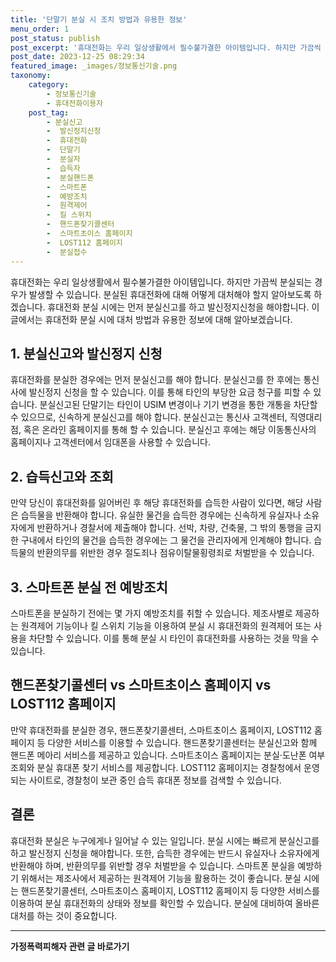 ```yaml
---
title: '단말기 분실 시 조치 방법과 유용한 정보'
menu_order: 1
post_status: publish
post_excerpt: '휴대전화는 우리 일상생활에서 필수불가결한 아이템입니다. 하지만 가끔씩 분실되는 경우가 발생할 수 있습니다. 분실된 휴대전화에 대해 어떻게 대처해야 할지 알아보도록 하겠습니다. 휴대전화 분실 시에는 먼저 분실신고를 하고 발신정지신청을 해야합니다. 이 글에서는 휴대전화 분실 시에 대처 방법과 유용한 정보에 대해 알아보겠습니다.'
post_date: 2023-12-25 08:29:34
featured_image: _images/정보통신기술.png
taxonomy:
    category:
        - 정보통신기술
        - 휴대전화이용자
    post_tag:
        - 분실신고
        -  발신정지신청
        -  휴대전화
        -  단말기
        -  분실자
        -  습득자
        -  분실핸드폰
        -  스마트폰
        -  예방조치
        -  원격제어
        -  킬 스위치
        -  핸드폰찾기콜센터
        -  스마트초이스 홈페이지
        -  LOST112 홈페이지
        -  분실접수
---
```



휴대전화는 우리 일상생활에서 필수불가결한 아이템입니다. 하지만 가끔씩 분실되는 경우가 발생할 수 있습니다. 분실된 휴대전화에 대해 어떻게 대처해야 할지 알아보도록 하겠습니다. 휴대전화 분실 시에는 먼저 분실신고를 하고 발신정지신청을 해야합니다. 이 글에서는 휴대전화 분실 시에 대처 방법과 유용한 정보에 대해 알아보겠습니다.

## 1. 분실신고와 발신정지 신청

휴대전화를 분실한 경우에는 먼저 분실신고를 해야 합니다. 분실신고를 한 후에는 통신사에 발신정지 신청을 할 수 있습니다. 이를 통해 타인의 부당한 요금 청구를 피할 수 있습니다. 분실신고된 단말기는 타인이 USIM 변경이나 기기 변경을 통한 개통을 차단할 수 있으므로, 신속하게 분실신고를 해야 합니다. 분실신고는 통신사 고객센터, 직영대리점, 혹은 온라인 홈페이지를 통해 할 수 있습니다. 분실신고 후에는 해당 이동통신사의 홈페이지나 고객센터에서 임대폰을 사용할 수 있습니다.

## 2. 습득신고와 조회

만약 당신이 휴대전화를 잃어버린 후 해당 휴대전화를 습득한 사람이 있다면, 해당 사람은 습득물을 반환해야 합니다. 유실한 물건을 습득한 경우에는 신속하게 유실자나 소유자에게 반환하거나 경찰서에 제출해야 합니다. 선박, 차량, 건축물, 그 밖의 통행을 금지한 구내에서 타인의 물건을 습득한 경우에는 그 물건을 관리자에게 인계해야 합니다. 습득물의 반환의무를 위반한 경우 절도죄나 점유이탈물횡령죄로 처벌받을 수 있습니다.

## 3. 스마트폰 분실 전 예방조치

스마트폰을 분실하기 전에는 몇 가지 예방조치를 취할 수 있습니다. 제조사별로 제공하는 원격제어 기능이나 킬 스위치 기능을 이용하여 분실 시 휴대전화의 원격제어 또는 사용을 차단할 수 있습니다. 이를 통해 분실 시 타인이 휴대전화를 사용하는 것을 막을 수 있습니다.

## 핸드폰찾기콜센터 vs 스마트초이스 홈페이지 vs LOST112 홈페이지

만약 휴대전화를 분실한 경우, 핸드폰찾기콜센터, 스마트초이스 홈페이지, LOST112 홈페이지 등 다양한 서비스를 이용할 수 있습니다. 핸드폰찾기콜센터는 분실신고와 함께 핸드폰 메아리 서비스를 제공하고 있습니다. 스마트초이스 홈페이지는 분실·도난폰 여부 조회와 분실 휴대폰 찾기 서비스를 제공합니다. LOST112 홈페이지는 경찰청에서 운영되는 사이트로, 경찰청이 보관 중인 습득 휴대폰 정보를 검색할 수 있습니다.

## 결론

휴대전화 분실은 누구에게나 일어날 수 있는 일입니다. 분실 시에는 빠르게 분실신고를 하고 발신정지 신청을 해야합니다. 또한, 습득한 경우에는 반드시 유실자나 소유자에게 반환해야 하며, 반환의무를 위반할 경우 처벌받을 수 있습니다. 스마트폰 분실을 예방하기 위해서는 제조사에서 제공하는 원격제어 기능을 활용하는 것이 좋습니다. 분실 시에는 핸드폰찾기콜센터, 스마트초이스 홈페이지, LOST112 홈페이지 등 다양한 서비스를 이용하여 분실 휴대전화의 상태와 정보를 확인할 수 있습니다. 분실에 대비하여 올바른 대처를 하는 것이 중요합니다.
<!-- wp:separator -->
<hr class="wp-block-separator has-alpha-channel-opacity"/>
<!-- /wp:separator -->

<!-- wp:group {"backgroundColor":"base","layout":{"type":"constrained"}} -->
<div class="wp-block-group has-base-background-color has-background"><!-- wp:paragraph {"align":"center","fontSize":"medium"} -->
<p class="has-text-align-center has-large-font-size"><strong>가정폭력피해자 관련 글 바로가기</strong></p>
<!-- /wp:paragraph -->


<!-- wp:latest-posts
{"categories":[{"id":27190,"count":19,"description":"","link":"https://uknowlaw.com/category/%ea%b0%80%ec%a0%95%ed%8f%ad%eb%a0%a5%ed%94%bc%ed%95%b4%ec%9e%90/","name":"가정폭력피해자","slug":"가정폭력피해자","taxonomy":"category","parent":0,"meta":[],"_links":{"self":[{"href":"https://uknowlaw.com/wp-json/wp/v2/categories/27190"}],"collection":[{"href":"https://uknowlaw.com/wp-json/wp/v2/categories"}],"about":[{"href":"https://uknowlaw.com/wp-json/wp/v2/taxonomies/category"}],"wp:post_type":[{"href":"https://uknowlaw.com/wp-json/wp/v2/posts?categories=27190"}],"curies":[{"name":"wp","href":"https://api.w.org/{rel}","templated":true}]}}],"postsToShow":100,"excerptLength":28,"postLayout":"grid","columns":2,"featuredImageAlign":"left","featuredImageSizeSlug":"large","fontSize":"small"} /--></div>
<!-- /wp:group -->